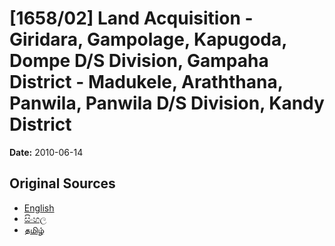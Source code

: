 # [1658/02] Land Acquisition - Giridara, Gampolage, Kapugoda, Dompe D/S Division, Gampaha District - Madukele, Araththana, Panwila, Panwila D/S Division, Kandy District

**Date:** 2010-06-14

## Original Sources

- [English](https://documents.gov.lk/view/extra-gazettes/2010/6/1658-02_E.pdf)
- [සිංහල](https://documents.gov.lk/view/extra-gazettes/2010/6/1658-02_S.pdf)
- [தமிழ்](https://documents.gov.lk/view/extra-gazettes/2010/6/1658-02_T.pdf)
